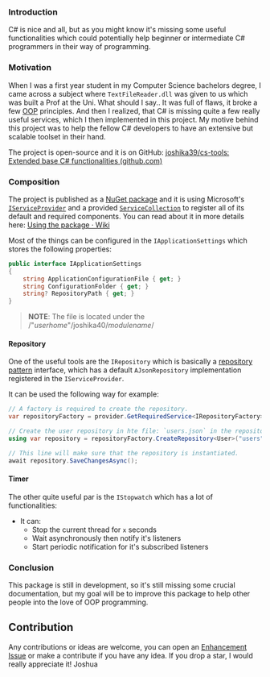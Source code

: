### Introduction
C# is nice and all, but as you might know it's missing some useful functionalities which could potentially help beginner or intermediate C# programmers in their way of programming.
### Motivation
When I was a first year student in my Computer Science bachelors degree, I came across a subject where `TextFileReader.dll` was given to us which was built a Prof at the Uni. What should I say.. It was full of flaws, it broke a few [OOP](https://en.wikipedia.org/wiki/Object-oriented_programming) principles. And then I realized, that C# is missing quite a few really useful services, which I then implemented in this project. My motive behind this project was to help the fellow C# developers to have an extensive but scalable toolset in their hand.

The project is open-source and it is on GitHub: [joshika39/cs-tools: Extended base C# functionalities (github.com)](https://github.com/joshika39/cs-tools)
### Composition
The project is published as a [NuGet package](https://www.nuget.org/packages/joshika39.Core) and it is using Microsoft's [`IServiceProvider`](https://learn.microsoft.com/en-us/dotnet/core/extensions/dependency-injection-guidelines) and a provided [`ServiceCollection`](https://learn.microsoft.com/en-us/dotnet/core/extensions/dependency-injection-guidelines) to register all of its default and required components. You can read about it in more details here: [Using the package · Wiki](https://github.com/joshika39/cs-tools/wiki/Using-the-package)

Most of the things can be configured in the `IApplicationSettings` which stores the following properties:
```cs
public interface IApplicationSettings  
{  
    string ApplicationConfigurationFile { get; }  
    string ConfigurationFolder { get; }  
    string? RepositoryPath { get; }  
}
```

> **NOTE**: The file is located under the /"*userhome*"/joshika40/*modulename*/

#### Repository
One of the useful tools are the `IRepository` which is basically a [repository pattern]() interface, which has a default `AJsonRepository` implementation registered in the `IServiceProvider`.

It can be used the following way for example:
```cs
// A factory is required to create the repository.
var repositoryFactory = provider.GetRequiredService<IRepositoryFactory>();

// Create the user repository in hte file: `users.json` in the repository path.
using var repository = repositoryFactory.CreateRepository<User>("users");  

// This line will make sure that the repository is instantiated.
await repository.SaveChangesAsync();  
```
#### Timer
The other quite useful par is the `IStopwatch` which has a lot of functionalities:
- It can:
	- Stop the current thread for `x` seconds
	- Wait asynchronously then notify it's listeners
	- Start periodic notification for it's subscribed listeners

### Conclusion
This package is still in development, so it's still missing some crucial documentation, but my goal will be to improve this package to help other people into the love of OOP programming.
## Contribution

Any contributions or ideas are welcome, you can open an [Enhancement Issue](https://github.com/joshika39/cs-tools/issues/new?assignees=&labels=enhancement&projects=&template=enhancement.md&title=New+Enhancement+name) or make a contribute if you have any idea. If you drop a star, I would really appreciate it!
Joshua

